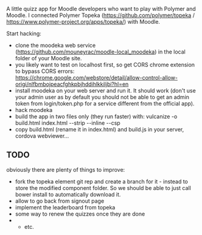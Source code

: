 A little quizz app for Moodle developers who want to play with Polymer and Moodle. I connected Polymer Topeka (https://github.com/polymer/topeka / https://www.polymer-project.org/apps/topeka/) with Moodle.

Start hacking:
* clone the moodeka web service (https://github.com/mouneyrac/moodle-local_moodeka) in the local folder of your Moodle site.
* you likely want to test on localhost first, so get CORS chrome extension to bypass CORS errors: https://chrome.google.com/webstore/detail/allow-control-allow-origi/nlfbmbojpeacfghkpbjhddihlkkiljbi?hl=en
* install moodeka on your web server and run it. It should work (don't use your admin user as by default you should not be able to get an admin token from login/token.php for a service different from the official app).
* hack moodeka
* build the app in two files only (they run faster) with: vulcanize -o build.html index.html --strip --inline --csp
* copy build.html (rename it in index.html) and build.js in your server, cordova webviewer...

TODO
----
obviously there are plenty of things to improve:
* fork the topeka element git rep and create a branch for it - instead to store the modified component folder. So we should be able to just call bower install to automatically download it.
* allow to go back from signout page
* implement the leaderboard from topeka
* some way to renew the quizzes once they are done
* * etc.
